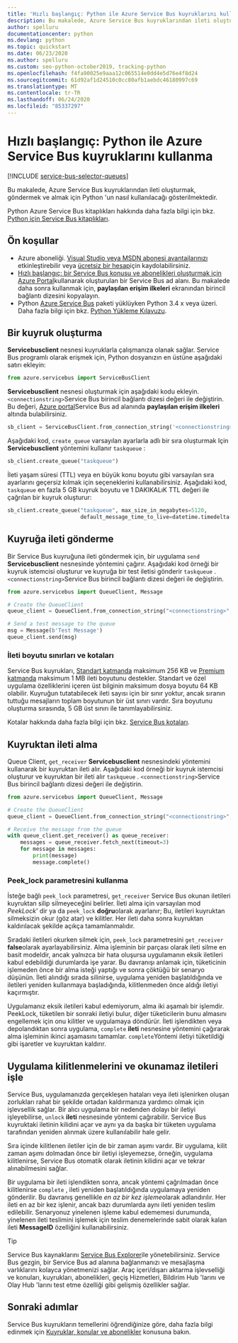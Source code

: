 ```yaml
---
title: 'Hızlı başlangıç: Python ile Azure Service Bus kuyruklarını kullanma'
description: Bu makalede, Azure Service Bus kuyruklarından ileti oluşturmak, göndermek ve almak için Python 'un nasıl kullanılacağı gösterilmektedir.
author: spelluru
documentationcenter: python
ms.devlang: python
ms.topic: quickstart
ms.date: 06/23/2020
ms.author: spelluru
ms.custom: seo-python-october2019, tracking-python
ms.openlocfilehash: f4fa90025e9aaa12c065514e0dd4e5d76e4f8d24
ms.sourcegitcommit: 61d92af1d24510c0cc80afb1aebdc46180997c69
ms.translationtype: MT
ms.contentlocale: tr-TR
ms.lasthandoff: 06/24/2020
ms.locfileid: "85337297"
---
```

# <a name="quickstart-use-azure-service-bus-queues-with-python"></a>Hızlı başlangıç: Python ile Azure Service Bus kuyruklarını kullanma

[!INCLUDE [service-bus-selector-queues](../../includes/service-bus-selector-queues.md)]

Bu makalede, Azure Service Bus kuyruklarından ileti oluşturmak, göndermek ve almak için Python 'un nasıl kullanılacağı gösterilmektedir. 

Python Azure Service Bus kitaplıkları hakkında daha fazla bilgi için bkz. [Python için Service Bus kitaplıkları](/python/api/overview/azure/servicebus?view=azure-python).

## <a name="prerequisites"></a>Ön koşullar
- Azure aboneliği. [Visual Studio veya MSDN abonesi avantajlarınızı](https://azure.microsoft.com/pricing/member-offers/msdn-benefits-details/?WT.mc_id=A85619ABF) etkinleştirebilir veya [ücretsiz bir hesap](https://azure.microsoft.com/free/?WT.mc_id=A85619ABF)için kaydolabilirsiniz.
- [Hızlı başlangıç: bir Service Bus konusu ve abonelikleri oluşturmak için Azure Portal](service-bus-quickstart-topics-subscriptions-portal.md)kullanarak oluşturulan bir Service Bus ad alanı. Bu makalede daha sonra kullanmak için, **paylaşılan erişim ilkeleri** ekranından birincil bağlantı dizesini kopyalayın. 
- Python [Azure Service Bus][Python Azure Service Bus package] paketi yüklüyken Python 3.4 x veya üzeri. Daha fazla bilgi için bkz. [Python Yükleme Kılavuzu](/azure/developer/python/azure-sdk-install). 

## <a name="create-a-queue"></a>Bir kuyruk oluşturma

**Servicebusclient** nesnesi kuyruklarla çalışmanıza olanak sağlar. Service Bus programlı olarak erişmek için, Python dosyanızın en üstüne aşağıdaki satırı ekleyin:

```python
from azure.servicebus import ServiceBusClient
```

**Servicebusclient** nesnesi oluşturmak için aşağıdaki kodu ekleyin. `<connectionstring>`Service Bus birincil bağlantı dizesi değeri ile değiştirin. Bu değeri, [Azure portal][Azure portal]Service Bus ad alanında **paylaşılan erişim ilkeleri** altında bulabilirsiniz.

```python
sb_client = ServiceBusClient.from_connection_string('<connectionstring>')
```

Aşağıdaki kod, `create_queue` varsayılan ayarlarla adlı bir sıra oluşturmak Için **Servicebusclient** yöntemini kullanır `taskqueue` :

```python
sb_client.create_queue("taskqueue")
```

İleti yaşam süresi (TTL) veya en büyük konu boyutu gibi varsayılan sıra ayarlarını geçersiz kılmak için seçeneklerini kullanabilirsiniz. Aşağıdaki kod, `taskqueue` en fazla 5 GB kuyruk boyutu ve 1 DAKIKALıK TTL değeri ile çağrılan bir kuyruk oluşturur:

```python
sb_client.create_queue("taskqueue", max_size_in_megabytes=5120,
                       default_message_time_to_live=datetime.timedelta(minutes=1))
```

## <a name="send-messages-to-a-queue"></a>Kuyruğa ileti gönderme

Bir Service Bus kuyruğuna ileti göndermek için, bir uygulama `send` **Servicebusclient** nesnesinde yöntemini çağırır. Aşağıdaki kod örneği bir kuyruk istemcisi oluşturur ve kuyruğa bir test iletisi gönderir `taskqueue` . `<connectionstring>`Service Bus birincil bağlantı dizesi değeri ile değiştirin. 

```python
from azure.servicebus import QueueClient, Message

# Create the QueueClient
queue_client = QueueClient.from_connection_string("<connectionstring>", "taskqueue")

# Send a test message to the queue
msg = Message(b'Test Message')
queue_client.send(msg)
```

### <a name="message-size-limits-and-quotas"></a>İleti boyutu sınırları ve kotaları

Service Bus kuyrukları, [Standart katmanda](service-bus-premium-messaging.md) maksimum 256 KB ve [Premium katmanda](service-bus-premium-messaging.md) maksimum 1 MB ileti boyutunu destekler. Standart ve özel uygulama özelliklerini içeren üst bilginin maksimum dosya boyutu 64 KB olabilir. Kuyruğun tutatabilecek ileti sayısı için bir sınır yoktur, ancak sıranın tuttuğu mesajların toplam boyutunun bir üst sınırı vardır. Sıra boyutunu oluşturma sırasında, 5 GB üst sınırı ile tanımlayabilirsiniz. 

Kotalar hakkında daha fazla bilgi için bkz. [Service Bus kotaları][Service Bus quotas].

## <a name="receive-messages-from-a-queue"></a>Kuyruktan ileti alma

Queue Client, `get_receiver` **Servicebusclient** nesnesindeki yöntemini kullanarak bir kuyruktan ileti alır. Aşağıdaki kod örneği bir kuyruk istemcisi oluşturur ve kuyruktan bir ileti alır `taskqueue` . `<connectionstring>`Service Bus birincil bağlantı dizesi değeri ile değiştirin. 

```python
from azure.servicebus import QueueClient, Message

# Create the QueueClient
queue_client = QueueClient.from_connection_string("<connectionstring>", "taskqueue")

# Receive the message from the queue
with queue_client.get_receiver() as queue_receiver:
    messages = queue_receiver.fetch_next(timeout=3)
    for message in messages:
        print(message)
        message.complete()
```

### <a name="use-the-peek_lock-parameter"></a>Peek_lock parametresini kullanma

İsteğe bağlı `peek_lock` parametresi, `get_receiver` Service Bus okunan iletileri kuyruktan silip silmeyeceğini belirler. İleti alma için varsayılan mod *PeekLock*' dir ya da `peek_lock` **doğru**olarak ayarlanır; Bu, iletileri kuyruktan silmeksizin okur (göz atar) ve kilitler. Her ileti daha sonra kuyruktan kaldırılacak şekilde açıkça tamamlanmalıdır.

Sıradaki iletileri okurken silmek için, `peek_lock` parametresini `get_receiver` **false**olarak ayarlayabilirsiniz. Alma işleminin bir parçası olarak ileti silme en basit modeldir, ancak yalnızca bir hata oluşursa uygulamanın eksik iletileri kabul edebildiği durumlarda işe yarar. Bu davranışı anlamak için, tüketicinin işlemeden önce bir alma isteği yaptığı ve sonra çöktüğü bir senaryo düşünün. İleti alındığı sırada silinirse, uygulama yeniden başlatıldığında ve iletileri yeniden kullanmaya başladığında, kilitlenmeden önce aldığı iletiyi kaçırmıştır.

Uygulamanız eksik iletileri kabul edemiyorum, alma iki aşamalı bir işlemdir. PeekLock, tüketilen bir sonraki iletiyi bulur, diğer tüketicilerin bunu almasını engellemek için onu kilitler ve uygulamaya döndürür. İleti işlendikten veya depolandıktan sonra uygulama, `complete` **ileti** nesnesine yöntemini çağırarak alma işleminin ikinci aşamasını tamamlar.  `complete`Yöntemi iletiyi tüketildiği gibi işaretler ve kuyruktan kaldırır.

## <a name="handle-application-crashes-and-unreadable-messages"></a>Uygulama kilitlenmelerini ve okunamaz iletileri işle

Service Bus, uygulamanızda gerçekleşen hataları veya ileti işlenirken oluşan zorlukları rahat bir şekilde ortadan kaldırmanıza yardımcı olmak için işlevsellik sağlar. Bir alıcı uygulama bir nedenden dolayı bir iletiyi işleyebilirse, `unlock` **ileti** nesnesinde yöntemi çağırabilir. Service Bus kuyruktaki iletinin kilidini açar ve aynı ya da başka bir tüketen uygulama tarafından yeniden alınmak üzere kullanılabilir hale gelir.

Sıra içinde kilitlenen iletiler için de bir zaman aşımı vardır. Bir uygulama, kilit zaman aşımı dolmadan önce bir iletiyi işleyemezse, örneğin, uygulama kilitlenirse, Service Bus otomatik olarak iletinin kilidini açar ve tekrar alınabilmesini sağlar.

Bir uygulama bir ileti işlendikten sonra, ancak yöntemi çağrılmadan önce kilitlenirse `complete` , ileti yeniden başlatıldığında uygulamaya yeniden gönderilir. Bu davranış genellikle *en az bir kez işleme*olarak adlandırılır. Her ileti en az bir kez işlenir, ancak bazı durumlarda aynı ileti yeniden teslim edilebilir. Senaryonuz yinelenen işleme kabul edememesi durumunda, yinelenen ileti teslimini işlemek için teslim denemelerinde sabit olarak kalan ileti **MessageID** özelliğini kullanabilirsiniz. 

> [!TIP]
> Service Bus kaynaklarını [Service Bus Explorer](https://github.com/paolosalvatori/ServiceBusExplorer/)ile yönetebilirsiniz. Service Bus gezgin, bir Service Bus ad alanına bağlanmanızı ve mesajlaşma varlıklarını kolayca yönetmenizi sağlar. Araç içeri/dışarı aktarma işlevselliği ve konuları, kuyrukları, abonelikleri, geçiş Hizmetleri, Bildirim Hub 'larını ve Olay Hub 'larını test etme özelliği gibi gelişmiş özellikler sağlar.

## <a name="next-steps"></a>Sonraki adımlar

Service Bus kuyrukların temellerini öğrendiğinize göre, daha fazla bilgi edinmek için [Kuyruklar, konular ve abonelikler][Queues, topics, and subscriptions] konusuna bakın.

[Azure portal]: https://portal.azure.com
[Python Azure Service Bus package]: https://pypi.python.org/pypi/azure-servicebus  
[Queues, topics, and subscriptions]: service-bus-queues-topics-subscriptions.md
[Service Bus quotas]: service-bus-quotas.md

